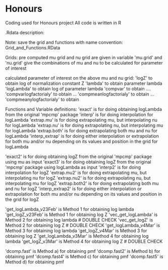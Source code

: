 # Honours
Coding used for Honours project
All code is written in R 


.Rdata description:

Note:
save the grid and functions with name convention: Grid_and_Functions.RData

Grids:
pre computed mu grid and nu grid are given in variable
'mu.grid' and 'nu.grid' give the combinations of mu and nu to be calculated for parameter of interest

calculated parameter of interest on the above mu and nu grid:
'logZ' to obtain log of normalization constant Z
'lambda' to obtain parameter lambda
'logLambda' to obtain log of parameter lambda
'compvar' to obtain ....
'compvarlogfactorialy' to obtain ...
'compmeanlogfactorialy' to obtain ...
'compmeanylogfactorialy' to obtain

Functions and Variable definitions:
 'exact' is for doing obtaining logLambda from the original 'mpcmp' package
 'interp' is for doing interpolation for logLambda
 'extrap.mu' is for doing extrapolating mu, but interpolating nu for logLambda
 'extrap.nu' is for doing extrapolating nu, but interpolating mu for logLambda
 'extrap.both' is for doing extrapolating both mu and nu for logLambda
 'interp_extrap' is for doing either interpolation or extrapolation for both mu and/or nu depending on its values and position in the grid for logLambda

 'exact2' is for doing obtaining logZ from the original 'mpcmp' package using mu as input
 'exact3' is for doing obtaining logZ from the original 'mpcmp' package using logLambda as input
 'interp2' is for doing interpolation for logZ
 'extrap.mu2' is for doing extrapolating mu, but interpolating nu for logZ
 'extrap.nu2' is for doing extrapolating nu, but interpolating mu for logZ
 'extrap.both2' is for doing extrapolating both mu and nu for logZ
 'interp_extrap2' is for doing either interpolation or extrapolation for both mu and/or nu depending on its values and position in the grid for logZ


 'get_logLambda_v23Feb' is Method 1 for obtaining log lambda
 'get_logZ_v23Feb' is Method 1 for obtaining log Z
 'vec_get_logLambda' is Method 2 for obtaining log lambda # DOUBLE CHECK
 'vec_get_logZ' is Method 2 for obtaining log Z # DOUBLE CHECK
 'get_logLambda_v4Mar' is Method 3 for obtaining log lambda
 'get_logZ_v4Mar' is Method 3 for obtaining log Z
 'get_logLambda_v3Mar' is Method 4 for obtaining log lambda
 'get_logZ_v3Mar' is Method 4 for obtaining log Z # DOUBLE CHECK



 'dcomp.fast' is Method a) for obtaining pmf
 'dcomp.fast2' is Method b) for obtaining pmf
 'dcomp.fast4' is Method c) for obtaining pmf
 'dcomp.fast5' is Method d) for obtaining pmf
